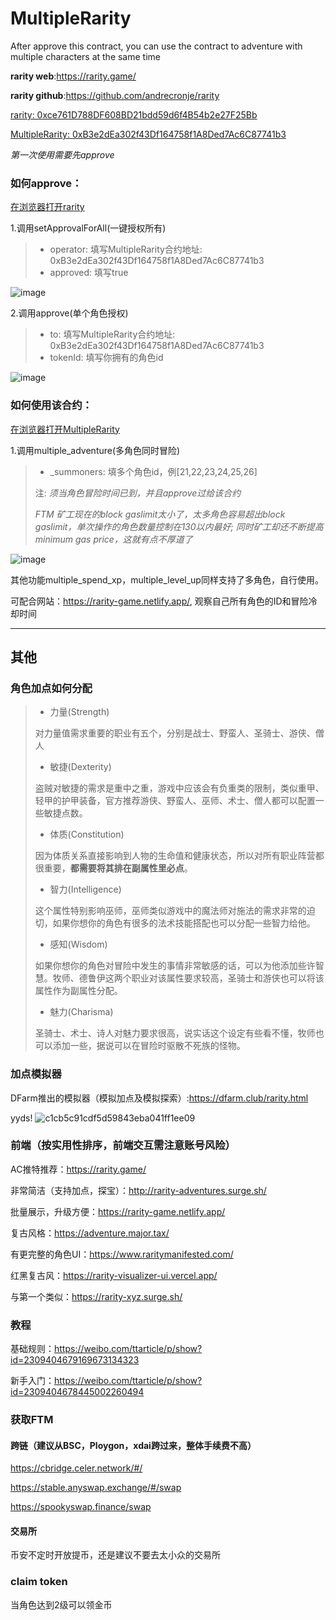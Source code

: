 # MultipleRarity
After approve this contract, you can use the contract to adventure with multiple characters at the same time

**rarity web**:https://rarity.game/

**rarity github**:https://github.com/andrecronje/rarity

[rarity: 0xce761D788DF608BD21bdd59d6f4B54b2e27F25Bb](https://ftmscan.com/address/0xce761d788df608bd21bdd59d6f4b54b2e27f25bb#code)



[MultipleRarity: 0xB3e2dEa302f43Df164758f1A8Ded7Ac6C87741b3](https://ftmscan.com/address/0xB3e2dEa302f43Df164758f1A8Ded7Ac6C87741b3#code)



*第一次使用需要先approve*
### 如何approve：
[在浏览器打开rarity](https://ftmscan.com/address/0xce761d788df608bd21bdd59d6f4b54b2e27f25bb#writeContract)

1.调用setApprovalForAll(一键授权所有)
> * operator: 填写MultipleRarity合约地址: 0xB3e2dEa302f43Df164758f1A8Ded7Ac6C87741b3
> * approved: 填写true

![image](https://user-images.githubusercontent.com/20993492/132617874-214bb754-c480-4779-9f38-27930f9fddc6.png)

2.调用approve(单个角色授权)
> * to: 填写MultipleRarity合约地址: 0xB3e2dEa302f43Df164758f1A8Ded7Ac6C87741b3
> * tokenId: 填写你拥有的角色id

![image](https://user-images.githubusercontent.com/20993492/132502933-8f3f048c-8500-4bea-96bc-3353f22ef8ad.png)



### 如何使用该合约：
[在浏览器打开MultipleRarity](https://ftmscan.com/address/0xb3e2dea302f43df164758f1a8ded7ac6c87741b3#writeContract)

1.调用multiple_adventure(多角色同时冒险)
> * _summoners: 填多个角色id，例[21,22,23,24,25,26]
> 
> 注: *须当角色冒险时间已到，并且approve过给该合约*
> 
> *FTM 矿工现在的block gaslimit太小了，太多角色容易超出block gaslimit，单次操作的角色数量控制在130以内最好; 同时矿工却还不断提高 minimum gas price，这就有点不厚道了*
  


![image](https://user-images.githubusercontent.com/20993492/132503821-be600618-4e33-453b-84bd-c7750465a85e.png)

其他功能multiple_spend_xp，multiple_level_up同样支持了多角色，自行使用。

可配合网站：https://rarity-game.netlify.app/, 观察自己所有角色的ID和冒险冷却时间



------

## 其他
### 角色加点如何分配
> * 力量(Strength)
> 
> 对力量值需求重要的职业有五个，分别是战士、野蛮人、圣骑士、游侠、僧人
> 
> * 敏捷(Dexterity)
> 
> 盗贼对敏捷的需求是重中之重，游戏中应该会有负重类的限制，类似重甲、轻甲的护甲装备，官方推荐游侠、野蛮人、巫师、术士、僧人都可以配置一些敏捷点数。
> 
> * 体质(Constitution)
> 
> 因为体质关系直接影响到人物的生命值和健康状态，所以对所有职业阵营都很重要，**都需要将其排在副属性里必点**。
> 
> * 智力(Intelligence)
> 
> 这个属性特别影响巫师，巫师类似游戏中的魔法师对施法的需求非常的迫切，如果你想你的角色有很多的法术技能搭配也可以分配一些智力给他。
> 
> * 感知(Wisdom)
> 
> 如果你想你的角色对冒险中发生的事情非常敏感的话，可以为他添加些许智慧。牧师、德鲁伊这两个职业对该属性要求较高，圣骑士和游侠也可以将该属性作为副属性分配。
> 
> * 魅力(Charisma)
> 
> 圣骑士、术士、诗人对魅力要求很高，说实话这个设定有些看不懂，牧师也可以添加一些，据说可以在冒险时驱散不死族的怪物。




### 加点模拟器
DFarm推出的模拟器（模拟加点及模拟探索）:https://dfarm.club/rarity.html

yyds!
![c1cb5c91cdf5d59843eba041ff1ee09](https://user-images.githubusercontent.com/20993492/132671153-4983bb11-aa17-4436-8bad-e549c133d5e4.png)



### 前端（按实用性排序，前端交互需注意账号风险）

  AC推特推荐：https://rarity.game/

  非常简洁（支持加点，探宝）：http://rarity-adventures.surge.sh/

  批量展示，升级方便：https://rarity-game.netlify.app/

  复古风格：https://adventure.major.tax/

  有更完整的角色UI：https://www.raritymanifested.com/

  红黑复古风：https://rarity-visualizer-ui.vercel.app/

  与第一个类似：https://rarity-xyz.surge.sh/


### 教程

  基础规则：https://weibo.com/ttarticle/p/show?id=2309404679169673134323

  新手入门：https://weibo.com/ttarticle/p/show?id=2309404678445002260494


### 获取FTM

#### 跨链（建议从BSC，Ploygon，xdai跨过来，整体手续费不高）

  https://cbridge.celer.network/#/
  
  https://stable.anyswap.exchange/#/swap
  
  https://spookyswap.finance/swap

#### 交易所

  币安不定时开放提币，还是建议不要去太小众的交易所

### claim token
当角色达到2级可以领金币
